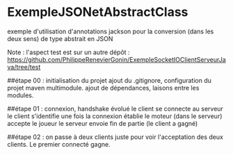 # ExempleJSONetAbstractClass
exemple d'utilisation d'annotations jackson pour la conversion (dans les deux sens) de type abstrait en JSON

Note : l'aspect test est sur un autre dépôt : https://github.com/PhilippeRenevierGonin/ExempleSocketIOClientServeurJava/tree/test

##étape 00 : initialisation du projet 
ajout du .gitignore, configuration du projet maven multimodule. 
ajout de dépendances, laisons entre les modules.

##étape 01 : connexion, handshake évolué
le client se connecte au serveur
le client s'identifie une fois la connexion établie
le moteur (dans le serveur) accepte le joueur
le serveur envoie fin de partie (le client a gagné)

##étape 02 : on passe à deux clients
juste pour voir l'acceptation des deux clients. Le premier connecté gagne. 